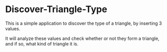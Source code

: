 # Discover-Triangle-Type

This is a simple application to discover the type of a triangle, by inserting 3 values.

It will analyze these values and check whether or not they form a triangle, and if so, what kind of triangle it is.
